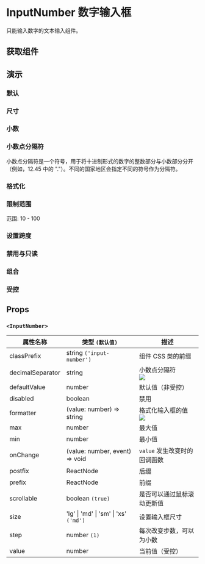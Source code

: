 # InputNumber 数字输入框

只能输入数字的文本输入组件。

## 获取组件

<!--{include:<import-guide>}-->

## 演示

### 默认

<!--{include:`basic.md`}-->

### 尺寸

<!--{include:`size.md`}-->

### 小数

<!--{include:`decimals.md`}-->

### 小数点分隔符

小数点分隔符是一个符号，用于将十进制形式的数字的整数部分与小数部分分开（例如，12.45 中的 "."）。不同的国家地区会指定不同的符号作为分隔符。

<!--{include:`decimal-separator.md`}-->

### 格式化

<!--{include:`formatter.md`}-->

### 限制范围

范围: 10 - 100

<!--{include:`max-min.md`}-->

### 设置跨度

<!--{include:`step.md`}-->

### 禁用与只读

<!--{include:`disabled.md`}-->

### 组合

<!--{include:`combination.md`}-->

### 受控

<!--{include:`controlled.md`}-->

## Props

### `<InputNumber>`

| 属性名称         | 类型 `(默认值)`                       | 描述                             |
| ---------------- | ------------------------------------- | -------------------------------- |
| classPrefix      | string `('input-number')`             | 组件 CSS 类的前缀                |
| decimalSeparator | string                                | 小数点分隔符<br/>![][5.69.0]     |
| defaultValue     | number                                | 默认值（非受控）                 |
| disabled         | boolean                               | 禁用                             |
| formatter        | (value: number) => string             | 格式化输入框的值<br/>![][5.55.0] |
| max              | number                                | 最大值                           |
| min              | number                                | 最小值                           |
| onChange         | (value: number, event) => void        | `value` 发生改变时的回调函数     |
| postfix          | ReactNode                             | 后缀                             |
| prefix           | ReactNode                             | 前缀                             |
| scrollable       | boolean `(true)`                      | 是否可以通过鼠标滚动更新值       |
| size             | 'lg' \| 'md' \| 'sm' \| 'xs' `('md')` | 设置输入框尺寸                   |
| step             | number `(1)`                          | 每次改变步数，可以为小数         |
| value            | number                                | 当前值（受控）                   |

[5.69.0]: https://img.shields.io/badge/>=-v5.69.0-blue
[5.55.0]: https://img.shields.io/badge/>=-v5.55.0-blue
